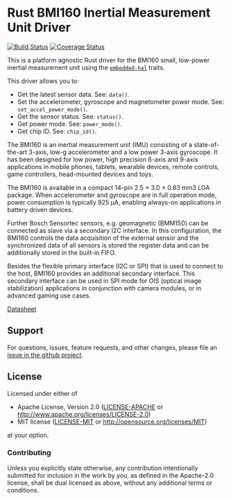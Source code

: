# Rust BMI160 Inertial Measurement Unit Driver

<!-- TODO
[![crates.io](https://img.shields.io/crates/v/bmi160.svg)](https://crates.io/crates/bmi160)
[![Docs](https://docs.rs/bmi160/badge.svg)](https://docs.rs/bmi160)
-->
[![Build Status](https://travis-ci.com/eldruin/bmi160-rs.svg?branch=master)](https://travis-ci.com/eldruin/bmi160-rs)
[![Coverage Status](https://coveralls.io/repos/github/eldruin/bmi160-rs/badge.svg?branch=master)](https://coveralls.io/github/eldruin/bmi160-rs?branch=master)

This is a platform agnostic Rust driver for the BMI160 small, low-power
inertial measurement unit using the [`embedded-hal`] traits.

This driver allows you to:
- Get the latest sensor data. See: `data()`.
- Set the accelerometer, gyroscope and magnetometer power mode. See: `set_accel_power_mode()`.
- Get the sensor status. See: `status()`.
- Get power mode. See: `power_mode()`.
- Get chip ID. See: `chip_id()`.

<!-- TODO
[Introductory blog post]()
-->

The BMI160 is an inertial measurement unit (IMU) consisting of a
state-of-the-art 3-axis, low-g accelerometer and a low power 3-axis
gyroscope. It has been designed for low power, high precision 6-axis and
9-axis applications in mobile phones, tablets, wearable devices, remote
controls, game controllers, head-mounted devices and toys.

The BMI160 is available in a compact 14-pin 2.5 × 3.0 × 0.83 mm3 LGA
package. When accelerometer and gyroscope are in full operation mode, power
consumption is typically 925 μA, enabling always-on applications in
battery driven devices.

Further Bosch Sensortec sensors, e.g. geomagnetic (BMM150) can be connected
as slave via a secondary I2C interface. In this configuration, the BMI160
controls the data acquisition of the external sensor and the synchronized
data of all sensors is stored the register data and can be additionally
stored in the built-in FIFO.

Besides the flexible primary interface (I2C or SPI) that is used to connect
to the host, BMI160 provides an additional secondary interface. This
secondary interface can be used in SPI mode for OIS (optical image
stabilization) applications in conjunction with camera modules, or in
advanced gaming use cases.

[Datasheet](https://www.bosch-sensortec.com/media/boschsensortec/downloads/datasheets/bst-bmi160-ds000.pdf)

<!--TODO
## Usage

To use this driver, import this crate and an `embedded_hal` implementation,
then instantiate the device.

Please find additional examples using hardware in this repository: [driver-examples]

[driver-examples]: https://github.com/eldruin/driver-examples

```rust
```
-->

## Support

For questions, issues, feature requests, and other changes, please file an
[issue in the github project](https://github.com/eldruin/bmi160-rs/issues).

## License

Licensed under either of

 * Apache License, Version 2.0 ([LICENSE-APACHE](LICENSE-APACHE) or
   http://www.apache.org/licenses/LICENSE-2.0)
 * MIT license ([LICENSE-MIT](LICENSE-MIT) or
   http://opensource.org/licenses/MIT)

at your option.

### Contributing

Unless you explicitly state otherwise, any contribution intentionally submitted
for inclusion in the work by you, as defined in the Apache-2.0 license, shall
be dual licensed as above, without any additional terms or conditions.

[`embedded-hal`]: https://github.com/rust-embedded/embedded-hal
